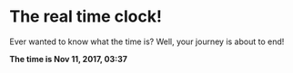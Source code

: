 # The real time clock!

Ever wanted to know what the time is? Well, your journey is about to end!

**The time is Nov 11, 2017, 03:37**